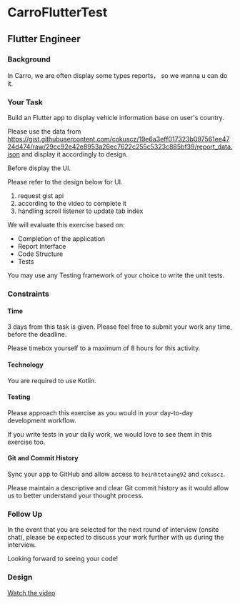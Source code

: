 # CarroFlutterTest

## Flutter Engineer

### Background

In Carro, we are often display some types reports， so we wanna u can do it.

### Your Task

Build an Flutter app to display vehicle information base on user's country. 

Please use the data from https://gist.githubusercontent.com/cokuscz/19e6a3eff017323b097561ee4724d474/raw/29cc92e42e8953a26ec7622c255c5323c885bf39/report_data.json and display it accordingly to design.

Before display the UI.

Please refer to the design below for UI.
1. request gist api 
2. according to the video to complete it
3. handling scroll listener to update tab index


We will evaluate this exercise based on:

- Completion of the application
- Report Interface
- Code Structure
- Tests

You may use any Testing framework of your choice to write the unit tests.

### Constraints

#### Time

3 days from this task is given. Please feel free to submit your work any time, before the deadline.

Please timebox yourself to a maximum of 8 hours for this activity.

#### Technology

You are required to use Kotlin.

#### Testing

Please approach this exercise as you would in your day-to-day development workflow.

If you write tests in your daily work, we would love to see them in this exercise too.

#### Git and Commit History

Sync your app to GitHub and allow access to `heinhtetaung92` and `cokuscz`.

Please maintain a descriptive and clear Git commit history as it would allow us to better understand your thought process.

### Follow Up

In the event that you are selected for the next round of interview (onsite chat),
please be expected to discuss your work further with us during the interview.

Looking forward to seeing your code!

### Design

[Watch the video](https://youtu.be/lxpKDwwV-Qc)

